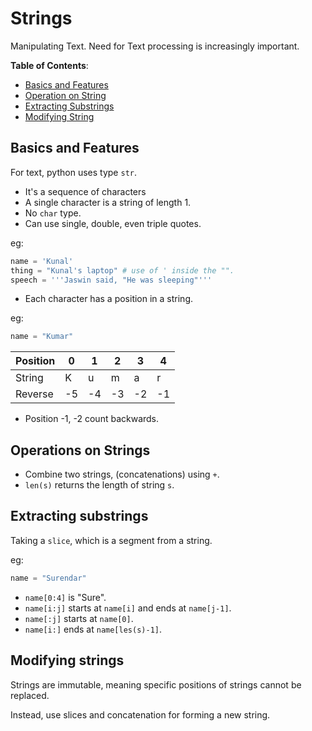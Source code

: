 # Strings

Manipulating Text. Need for Text processing is increasingly important.

**Table of Contents**:

- [Basics and Features](#basics-and-features)
- [Operation on String](#operations-on-strings)
- [Extracting Substrings](#extracting-substrings)
- [Modifying String](#modifying-strings)

## Basics and Features

For text, python uses type `str`.

- It's a sequence of characters
- A single character is a string of length 1.
- No `char` type.
- Can use single, double, even triple quotes.

eg:

```python
name = 'Kunal'
thing = "Kunal's laptop" # use of ' inside the "".
speech = '''Jaswin said, "He was sleeping"'''
```

- Each character has a position in a string.

eg:

```python
name = "Kumar"
```

|Position | 0 | 1 | 2 | 3 | 4 |
| - | - | - | - | - | - |
|String | K | u | m | a | r |
| Reverse | -5 | -4 | -3 | -2 | -1 |

- Position -1, -2 count backwards.

## Operations on Strings

- Combine two strings, (concatenations) using `+`.
- `len(s)` returns the length of string `s`.

## Extracting substrings

Taking a `slice`, which is a segment from a string.

eg:

```python
name = "Surendar"
```

- `name[0:4]` is "Sure".
- `name[i:j]` starts at `name[i]` and ends at `name[j-1]`.
- `name[:j]` starts at `name[0]`.
- `name[i:]` ends at `name[les(s)-1]`.

## Modifying strings

Strings are immutable, meaning specific positions of strings cannot be replaced.

Instead, use slices and concatenation for forming a new string.
